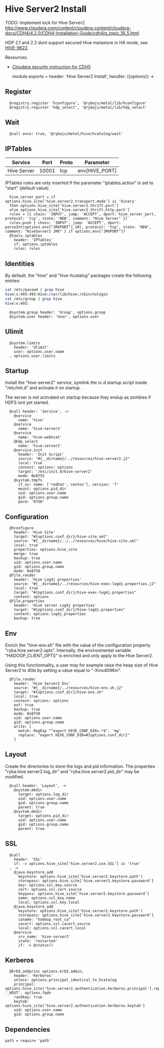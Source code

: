 
# Hive Server2 Install

TODO: Implement lock for Hive Server2
http://www.cloudera.com/content/cloudera-content/cloudera-docs/CDH4/4.2.0/CDH4-Installation-Guide/cdh4ig_topic_18_5.html

HDP 2.1 and 2.2 dont support secured Hive metastore in HA mode, see
[HIVE-9622](https://issues.apache.org/jira/browse/HIVE-9622).

Resources:
*   [Cloudera security instruction for CDH5](http://www.cloudera.com/content/cloudera/en/documentation/core/latest/topics/cdh_sg_hiveserver2_security.html)

    module.exports =  header: 'Hive Server2 Install', handler: ({options}) ->

## Register

      @registry.register 'hconfigure', '@rybajs/metal/lib/hconfigure'
      @registry.register 'hdp_select', '@rybajs/metal/lib/hdp_select'

## Wait

      @call once: true, '@rybajs/metal/hive/hcatalog/wait'

## IPTables

| Service        | Port  | Proto | Parameter            |
|----------------|-------|-------|----------------------|
| Hive Server    | 10001 | tcp   | env[HIVE_PORT]       |


IPTables rules are only inserted if the parameter "iptables.action" is set to
"start" (default value).

      hive_server_port = if options.hive_site['hive.server2.transport.mode'] is 'binary'
      then options.hive_site['hive.server2.thrift.port']
      else options.hive_site['hive.server2.thrift.http.port']
      rules = [{ chain: 'INPUT', jump: 'ACCEPT', dport: hive_server_port, protocol: 'tcp', state: 'NEW', comment: "Hive Server" }]
      rules.push { chain: 'INPUT', jump: 'ACCEPT', dport: parseInt(options.env["JMXPORT"],10), protocol: 'tcp', state: 'NEW', comment: "HiveServer2 JMX" } if options.env["JMXPORT"]?
      @tools.iptables
        header: 'IPTables'
        if: options.iptables
        rules: rules

## Identities

By default, the "hive" and "hive-hcatalog" packages create the following
entries:

```bash
cat /etc/passwd | grep hive
hive:x:493:493:Hive:/var/lib/hive:/sbin/nologin
cat /etc/group | grep hive
hive:x:493:
```

      @system.group header: 'Group', options.group
      @system.user header: 'User', options.user

## Ulimit

      @system.limits
        header: 'Ulimit'
        user: options.user.name
      , options.user.limits

## Startup

Install the "hive-server2" service, symlink the rc.d startup script
inside "/etc/init.d" and activate it on startup.

The server is not activated on startup because they endup as zombies if HDFS
isnt yet started.

      @call header: 'Service', ->
        @service
          name: 'hive'
        @service
          name: 'hive-server2'
        @service
          name: 'hive-webhcat'
        @hdp_select
          name: 'hive-server2'
        @service.init
          header: 'Init Script'
          source: "#{__dirname}/../resources/hive-server2.j2"
          local: true
          context: options: options
          target: '/etc/init.d/hive-server2'
          mode: 0o0755
        @system.tmpfs
          if_os: name: ['redhat','centos'], version: '7'
          mount: options.pid_dir
          uid: options.user.name
          gid: options.group.name
          perm: '0750'

## Configuration

      @hconfigure
        header: 'Hive Site'
        target: "#{options.conf_dir}/hive-site.xml"
        source: "#{__dirname}/../../resources/hive/hive-site.xml"
        local: true
        properties: options.hive_site
        merge: true
        backup: true
        uid: options.user.name
        gid: options.group.name
        mode: 0o0750
      @file.render
        header: 'Hive Log4j properties'
        source: "#{__dirname}/../resources/hive-exec-log4j.properties.j2"
        local: true
        target: "#{options.conf_dir}/hive-exec-log4j.properties"
        context: options
      @file.properties
        header: 'Hive server Log4j properties'
        target: "#{options.conf_dir}/hive-log4j.properties"
        content: options.log4j.properties
        backup: true

## Env

Enrich the "hive-env.sh" file with the value of the configuration property
"ryba.hive.server2.opts". Internally, the environmental variable
"HADOOP_CLIENT_OPTS" is enriched and only apply to the Hive Server2.

Using this functionnality, a user may for example raise the heap size of Hive
Server2 to 4Gb by setting a value equal to "-Xmx4096m".

      @file.render
        header: 'Hive Server2 Env'
        source: "#{__dirname}/../resources/hive-env.sh.j2"
        target: "#{options.conf_dir}/hive-env.sh"
        local: true
        context: options: options
        eof: true
        backup: true
        mode: 0o0750
        uid: options.user.name
        gid: options.group.name
        write: [
          match: RegExp "^export HIVE_CONF_DIR=.*$", 'mg'
          replace: "export HIVE_CONF_DIR=#{options.conf_dir}"
        ]

## Layout

Create the directories to store the logs and pid information. The properties
"ryba.hive.server2.log\_dir" and "ryba.hive.server2.pid\_dir" may be modified.

      @call header: 'Layout', ->
        @system.mkdir
          target: options.log_dir
          uid: options.user.name
          gid: options.group.name
          parent: true
        @system.mkdir
          target: options.pid_dir
          uid: options.user.name
          gid: options.group.name
          parent: true

## SSL

      @call
        header: 'SSL'
        if: -> options.hive_site['hive.server2.use.SSL'] is 'true'
      , ->
        @java.keystore_add
          keystore: options.hive_site['hive.server2.keystore.path']
          storepass: options.hive_site['hive.server2.keystore.password']
          key: options.ssl.key.source
          cert: options.ssl.cert.source
          keypass: options.hive_site['hive.server2.keystore.password']
          name: options.ssl.key.name
          local: options.ssl.key.local
        @java.keystore_add
          keystore: options.hive_site['hive.server2.keystore.path']
          storepass: options.hive_site['hive.server2.keystore.password']
          caname: "hadoop_root_ca"
          cacert: options.ssl.cacert.source
          local: options.ssl.cacert.local
        @service
          srv_name: 'hive-server2'
          state: 'restarted'
          if: -> @status()

## Kerberos

      @krb5.addprinc options.krb5.admin,
        header: 'Kerberos'
        unless: options.principal_identical_to_hcatalog
        principal: options.hive_site['hive.server2.authentication.kerberos.principal'].replace '_HOST', options.fqdn
        randkey: true
        keytab: options.hive_site['hive.server2.authentication.kerberos.keytab']
        uid: options.user.name
        gid: options.group.name

## Dependencies

    path = require 'path'
